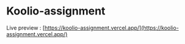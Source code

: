 # Koolio-assignment

Live preview : [https://koolio-assignment.vercel.app/](https://koolio-assignment.vercel.app/)
